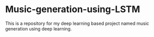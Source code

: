 # Music-generation-using-LSTM
This is a repository for my deep learning based project named music generation using deep learning.
